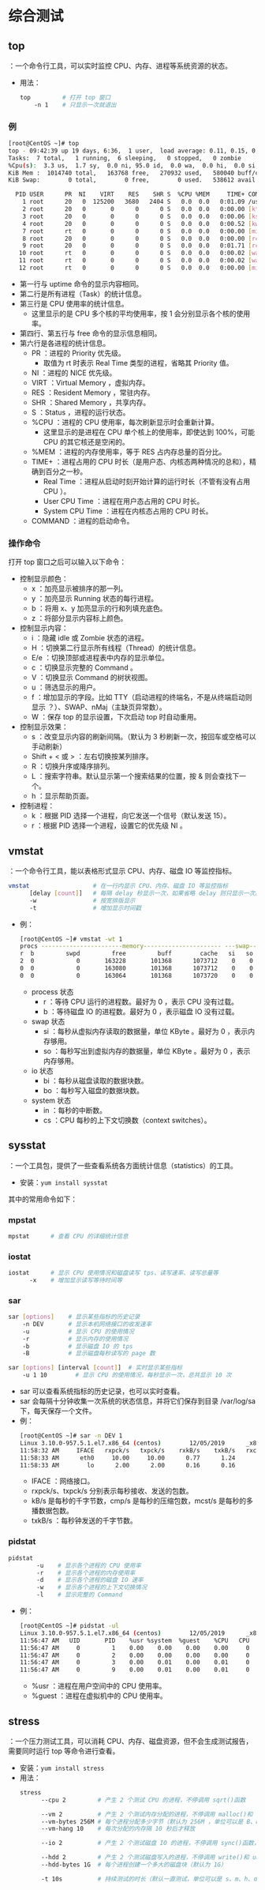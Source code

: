 # 综合测试

## top

：一个命令行工具，可以实时监控 CPU、内存、进程等系统资源的状态。
- 用法：
  ```sh
  top         # 打开 top 窗口
      -n 1    # 只显示一次就退出
  ```

### 例

```sh
[root@CentOS ~]# top
top - 09:42:39 up 19 days, 6:36,  1 user,  load average: 0.11, 0.15, 0.11
Tasks:  7 total,   1 running,  6 sleeping,   0 stopped,   0 zombie
%Cpu(s):  3.3 us,  1.7 sy,  0.0 ni, 95.0 id,  0.0 wa,  0.0 hi,  0.0 si,  0.0 st
KiB Mem :  1014740 total,   163768 free,   270932 used,   580040 buff/cache
KiB Swap:        0 total,        0 free,        0 used.   538612 avail Mem

  PID USER      PR  NI    VIRT    RES    SHR S  %CPU %MEM     TIME+ COMMAND
    1 root      20   0  125200   3680   2404 S   0.0  0.0   0:01.09 /usr/lib/systemd/systemd --switched-root --system --deserialize 21
    2 root      20   0       0      0      0 S   0.0  0.0   0:00.00 [kthreadd]
    3 root      20   0       0      0      0 S   0.0  0.0   0:00.06 [ksoftirqd/0]
    4 root      20   0       0      0      0 S   0.0  0.0   0:00.52 [kworker/0:0]
    7 root      rt   0       0      0      0 S   0.0  0.0   0:00.00 [migration/0]
    8 root      20   0       0      0      0 S   0.0  0.0   0:00.00 [rcu_bh]
    9 root      20   0       0      0      0 S   0.0  0.0   0:01.71 [rcu_sched]
   10 root      rt   0       0      0      0 S   0.0  0.0   0:00.02 [watchdog/0]
   11 root      rt   0       0      0      0 S   0.0  0.0   0:00.02 [watchdog/1]
   12 root      rt   0       0      0      0 S   0.0  0.0   0:00.00 [migration/1]
```
- 第一行与 uptime 命令的显示内容相同。
- 第二行是所有进程（Task）的统计信息。
- 第三行是 CPU 使用率的统计信息。
  - 这里显示的是 CPU 多个核的平均使用率，按 1 会分别显示各个核的使用率。
- 第四行、第五行与 free 命令的显示信息相同。
- 第六行是各进程的统计信息。
  - PR ：进程的 Priority 优先级。
    - 取值为 rt 时表示 Real Time 类型的进程，省略其 Priority 值。
  - NI ：进程的 NICE 优先级。
  - VIRT ：Virtual Memory ，虚拟内存。
  - RES ：Resident Memory ，常驻内存。
  - SHR ：Shared Memory ，共享内存。
  - S ：Status ，进程的运行状态。
  - %CPU ：进程的 CPU 使用率，每次刷新显示时会重新计算。
    - 这里显示的是进程在 CPU 单个核上的使用率，即使达到 100%，可能 CPU 的其它核还是空闲的。
  - %MEM ：进程的内存使用率，等于 RES 占内存总量的百分比。
  - TIME+ ：进程占用的 CPU 时长（是用户态、内核态两种情况的总和），精确到百分之一秒。
    - Real Time ：进程从启动时刻开始计算的运行时长（不管有没有占用 CPU ）。
    - User CPU Time ：进程在用户态占用的 CPU 时长。
    - System CPU Time ：进程在内核态占用的 CPU 时长。
  - COMMAND ：进程的启动命令。

### 操作命令

打开 top 窗口之后可以输入以下命令：
- 控制显示颜色：
  - x  ：加亮显示被排序的那一列。
  - y  ：加亮显示 Running 状态的每行进程。
  - b  ：将用 x、y 加亮显示的行和列填充底色。
  - z  ：将部分显示内容标上颜色。
- 控制显示内容：
  - i  ：隐藏 idle 或 Zombie 状态的进程。
  - H  ：切换第二行显示所有线程（Thread）的统计信息。
  - E/e  ：切换顶部或进程表中内存的显示单位。
  - c  ：切换显示完整的 Command 。
  - V  ：切换显示 Command 的树状视图。
  - u  ：筛选显示的用户。
  - f  ：增加显示的字段。比如 TTY（启动进程的终端名，不是从终端启动则显示 ？）、SWAP、nMaj（主缺页异常数）。
  - W  ：保存 top 的显示设置，下次启动 top 时自动重用。
- 控制显示效果：
  - s  ：改变显示内容的刷新间隔。（默认为 3 秒刷新一次，按回车或空格可以手动刷新）
  - Shift + < 或 > ：左右切换按某列排序。
  - R  ：切换升序或降序排列。
  - L  ：搜索字符串。默认显示第一个搜索结果的位置，按 & 则会查找下一个。
  - h  ：显示帮助页面。
- 控制进程：
  - k  ：根据 PID 选择一个进程，向它发送一个信号（默认发送 15）。
  - r  ：根据 PID 选择一个进程，设置它的优先级 NI 。

## vmstat

：一个命令行工具，能以表格形式显示 CPU、内存、磁盘 IO 等监控指标。

```sh
vmstat                  # 在一行内显示 CPU、内存、磁盘 IO 等监控指标
      [delay [count]]   # 每隔 delay 秒显示一次，如果省略 delay 则只显示一次。最多显示 count 次，如果省略 count 则为无限次
      -w                # 按宽排版显示
      -t                # 增加显示时间戳
```
- 例：
  ```sh
  [root@CentOS ~]# vmstat -wt 1
  procs -----------------------memory---------------------- ---swap-- -----io---- -system-- --------cpu-------- -----timestamp-----
  r  b         swpd         free         buff        cache   si   so    bi    bo   in   cs  us  sy  id  wa  st                 CST
  2  0            0       163228       101368      1073712    0    0    20    17    3    5   3   2  95   0   0 2019-12-05 11:40:20
  0  0            0       163080       101368      1073712    0    0     0     0  217  264   5   4  91   0   0 2019-12-05 11:40:21
  0  0            0       163064       101368      1073720    0    0     0     0  244  313   4   4  92   0   0 2019-12-05 11:40:22
  ```
  - process 状态
    - r ：等待 CPU 运行的进程数。最好为 0 ，表示 CPU 没有过载。
    - b ：等待磁盘 IO 的进程数。最好为 0 ，表示磁盘 IO 没有过载。
  - swap 状态
    - si ：每秒从虚拟内存读取的数据量，单位 KByte 。最好为 0 ，表示内存够用。
    - so ：每秒写出到虚拟内存的数据量，单位 KByte 。最好为 0 ，表示内存够用。
  - io 状态
    - bi ：每秒从磁盘读取的数据块数。
    - bo ：每秒写入磁盘的数据块数。
  - system 状态
    - in ：每秒的中断数。
    - cs ：CPU 每秒的上下文切换数（context switches）。

## sysstat

：一个工具包，提供了一些查看系统各方面统计信息（statistics）的工具。
- 安装：`yum install sysstat`

其中的常用命令如下：

### mpstat

```sh
mpstat      # 查看 CPU 的详细统计信息
```

### iostat

```sh
iostat      # 显示 CPU 使用情况和磁盘读写 tps、读写速率、读写总量等
      -x    # 增加显示读写等待时间等
```

### sar

```sh
sar [options]    # 显示某些指标的历史记录
    -n DEV       # 显示本机网络接口的收发速率
    -u           # 显示 CPU 的使用情况
    -r           # 显示内存的使用情况
    -b           # 显示磁盘 IO 的 tps
    -B           # 显示磁盘每秒读写的 page 数

sar [options] [interval [count]]  # 实时显示某些指标
    -u 1 10        # 显示 CPU 的使用情况，每秒显示一次，总共显示 10 次
```
- sar 可以查看系统指标的历史记录，也可以实时查看。
- sar 会每隔十分钟收集一次系统的状态信息，并将它们保存到目录 /var/log/sa 下，每天保存一个文件。
- 例：
  ```sh
  [root@CentOS ~]# sar -n DEV 1
  Linux 3.10.0-957.5.1.el7.x86_64 (centos)        12/05/2019      _x86_64_        (1 CPU)
  11:58:32 AM     IFACE   rxpck/s   txpck/s    rxkB/s    txkB/s   rxcmp/s   txcmp/s  rxmcst/s
  11:58:33 AM      eth0     10.00     10.00      0.77      1.24      0.00      0.00      0.00
  11:58:33 AM        lo      2.00      2.00      0.16      0.16      0.00      0.00      0.00
  ```
  - IFACE  ：网络接口。
  - rxpck/s、txpck/s 分别表示每秒接收、发送的包数。
  - kB/s  是每秒的千字节数，cmp/s 是每秒的压缩包数，mcst/s 是每秒的多播数据包数。
  - txkB/s  ：每秒钟发送的千字节数。

### pidstat

```sh
pidstat
        -u    # 显示各个进程的 CPU 使用率
        -r    # 显示各个进程的内存使用率
        -d    # 显示各个进程的磁盘 IO 速率
        -w    # 显示各个进程的上下文切换情况
        -l    # 显示完整的 Command
```
- 例：
  ```sh
  [root@CentOS ~]# pidstat -ul
  Linux 3.10.0-957.5.1.el7.x86_64 (centos)        12/05/2019      _x86_64_        (1 CPU)
  11:56:47 AM   UID       PID    %usr %system  %guest    %CPU   CPU  Command
  11:56:47 AM     0         1    0.00    0.00    0.00    0.00     0  /usr/lib/systemd/systemd --system --deserialize 20
  11:56:47 AM     0         2    0.00    0.00    0.00    0.00     0  kthreadd
  11:56:47 AM     0         3    0.00    0.01    0.00    0.01     0  ksoftirqd/0
  11:56:47 AM     0         9    0.00    0.01    0.00    0.01     0  rcu_sched
  ```
  - %usr ：进程在用户空间中的 CPU 使用率。
  - %guest ：进程在虚拟机中的 CPU 使用率。

## stress

：一个压力测试工具，可以消耗 CPU、内存、磁盘资源，但不会生成测试报告，需要同时运行 top 等命令进行查看。
- 安装：`yum install stress`
- 用法：
  ```sh
  stress
        --cpu 2         # 产生 2 个测试 CPU 的进程，不停调用 sqrt()函数

        --vm 2          # 产生 2 个测试内存分配的进程，不停调用 malloc()和 free()函数（占用用户态 cpu ）
        --vm-bytes 256M # 每个进程分配多少字节（默认为 256M ，单位可以是 B、K、M、G）
        --vm-hang 10    # 每次分配的内存隔 10 秒后才释放

        --io 2          # 产生 2 个测试磁盘 IO 的进程，不停调用 sync()函数，将内存中的数据写到磁盘上

        --hdd 2         # 产生 2 个测试磁盘写入的进程，不停调用 write()和 unlink()函数
        --hdd-bytes 1G  # 每个进程创建一个多大的磁盘块（默认为 1G）

        -t 10s          # 持续测试的时长（默认一直测试，单位可以是 s、m、h、d、y）
  ```
